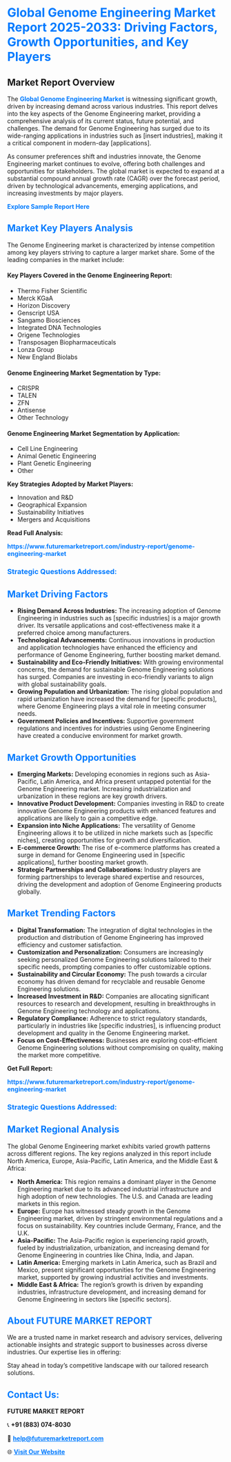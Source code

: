 <h1 style="color: #007BFF;">Global Genome Engineering Market Report 2025-2033: Driving Factors, Growth Opportunities, and Key Players</h1>

<section id="overview">
<h2>Market Report Overview</h2>
<p>The <a href="https://www.futuremarketreport.com/industry-report/genome-engineering-market" style="color: #007BFF; text-decoration: none;"><strong>Global Genome Engineering Market</strong></a> is witnessing significant growth, driven by increasing demand across various industries. This report delves into the key aspects of the Genome Engineering market, providing a comprehensive analysis of its current status, future potential, and challenges. The demand for Genome Engineering has surged due to its wide-ranging applications in industries such as [insert industries], making it a critical component in modern-day [applications].</p>
<p>As consumer preferences shift and industries innovate, the Genome Engineering market continues to evolve, offering both challenges and opportunities for stakeholders. The global market is expected to expand at a substantial compound annual growth rate (CAGR) over the forecast period, driven by technological advancements, emerging applications, and increasing investments by major players.</p>
</section>

<section id="overview">
<p><a href="https://www.futuremarketreport.com/request-sample/reportId=107981" style="color: #007BFF; text-decoration: none;"><strong>Explore Sample Report Here</strong></a></p>
</section>

<section id="key-players">
<h2 style="color: #007BFF;">Market Key Players Analysis</h2>
<p>The Genome Engineering market is characterized by intense competition among key players striving to capture a larger market share. Some of the leading companies in the market include:</p>
<h4>Key Players Covered in the Genome Engineering Report:</h4>
<ul><li>Thermo Fisher Scientific</li><li>Merck KGaA</li><li>Horizon Discovery</li><li>Genscript USA</li><li>Sangamo Biosciences</li><li>Integrated DNA Technologies</li><li>Origene Technologies</li><li>Transposagen Biopharmaceuticals</li><li>Lonza Group</li><li>New England Biolabs</li></ul>
<h4>Genome Engineering Market Segmentation by Type:</h4>
<ul><li>CRISPR</li><li>TALEN</li><li>ZFN</li><li>Antisense</li><li>Other Technology</li></ul>

<h4>Genome Engineering Market Segmentation by Application:</h4>
<ul><li>Cell Line Engineering</li><li>Animal Genetic Engineering</li><li>Plant Genetic Engineering</li><li>Other</li></ul>
<p><strong>Key Strategies Adopted by Market Players:</strong></p>
<ul>
<li>Innovation and R&D</li>
<li>Geographical Expansion</li>
<li>Sustainability Initiatives</li>
<li>Mergers and Acquisitions</li>
</ul>
</section>

<section>
<p><strong>Read Full Analysis: </strong></p><a href="https://www.futuremarketreport.com/industry-report/genome-engineering-market" style="color: #007BFF; text-decoration: none;"><strong>https://www.futuremarketreport.com/industry-report/genome-engineering-market</strong></a>
<h3 style="color: #007BFF;">Strategic Questions Addressed:</h3>
</section>

<section id="driving-factors">
<h2 style="color: #007BFF;">Market Driving Factors</h2>
<ul>
<li><strong>Rising Demand Across Industries:</strong> The increasing adoption of Genome Engineering in industries such as [specific industries] is a major growth driver. Its versatile applications and cost-effectiveness make it a preferred choice among manufacturers.</li>
<li><strong>Technological Advancements:</strong> Continuous innovations in production and application technologies have enhanced the efficiency and performance of Genome Engineering, further boosting market demand.</li>
<li><strong>Sustainability and Eco-Friendly Initiatives:</strong> With growing environmental concerns, the demand for sustainable Genome Engineering solutions has surged. Companies are investing in eco-friendly variants to align with global sustainability goals.</li>
<li><strong>Growing Population and Urbanization:</strong> The rising global population and rapid urbanization have increased the demand for [specific products], where Genome Engineering plays a vital role in meeting consumer needs.</li>
<li><strong>Government Policies and Incentives:</strong> Supportive government regulations and incentives for industries using Genome Engineering have created a conducive environment for market growth.</li>
</ul>
</section>

<section id="growth-opportunities">
<h2 style="color: #007BFF;">Market Growth Opportunities</h2>
<ul>
<li><strong>Emerging Markets:</strong> Developing economies in regions such as Asia-Pacific, Latin America, and Africa present untapped potential for the Genome Engineering market. Increasing industrialization and urbanization in these regions are key growth drivers.</li>
<li><strong>Innovative Product Development:</strong> Companies investing in R&D to create innovative Genome Engineering products with enhanced features and applications are likely to gain a competitive edge.</li>
<li><strong>Expansion into Niche Applications:</strong> The versatility of Genome Engineering allows it to be utilized in niche markets such as [specific niches], creating opportunities for growth and diversification.</li>
<li><strong>E-commerce Growth:</strong> The rise of e-commerce platforms has created a surge in demand for Genome Engineering used in [specific applications], further boosting market growth.</li>
<li><strong>Strategic Partnerships and Collaborations:</strong> Industry players are forming partnerships to leverage shared expertise and resources, driving the development and adoption of Genome Engineering products globally.</li>
</ul>
</section>

<section id="trending-factors">
<h2 style="color: #007BFF;">Market Trending Factors</h2>
<ul>
<li><strong>Digital Transformation:</strong> The integration of digital technologies in the production and distribution of Genome Engineering has improved efficiency and customer satisfaction.</li>
<li><strong>Customization and Personalization:</strong> Consumers are increasingly seeking personalized Genome Engineering solutions tailored to their specific needs, prompting companies to offer customizable options.</li>
<li><strong>Sustainability and Circular Economy:</strong> The push towards a circular economy has driven demand for recyclable and reusable Genome Engineering solutions.</li>
<li><strong>Increased Investment in R&D:</strong> Companies are allocating significant resources to research and development, resulting in breakthroughs in Genome Engineering technology and applications.</li>
<li><strong>Regulatory Compliance:</strong> Adherence to strict regulatory standards, particularly in industries like [specific industries], is influencing product development and quality in the Genome Engineering market.</li>
<li><strong>Focus on Cost-Effectiveness:</strong> Businesses are exploring cost-efficient Genome Engineering solutions without compromising on quality, making the market more competitive.</li>
</ul>
</section>

<section>
<p><strong>Get Full Report: </strong></p><a href="https://www.futuremarketreport.com/industry-report/genome-engineering-market" style="color: #007BFF; text-decoration: none;"><strong>https://www.futuremarketreport.com/industry-report/genome-engineering-market</strong></a>
<h3 style="color: #007BFF;">Strategic Questions Addressed:</h3>
</section>


<section id="regional-analysis">
<h2 style="color: #007BFF;">Market Regional Analysis</h2>
<p>The global Genome Engineering market exhibits varied growth patterns across different regions. The key regions analyzed in this report include North America, Europe, Asia-Pacific, Latin America, and the Middle East & Africa:</p>
<ul>
<li><strong>North America:</strong> This region remains a dominant player in the Genome Engineering market due to its advanced industrial infrastructure and high adoption of new technologies. The U.S. and Canada are leading markets in this region.</li>
<li><strong>Europe:</strong> Europe has witnessed steady growth in the Genome Engineering market, driven by stringent environmental regulations and a focus on sustainability. Key countries include Germany, France, and the U.K.</li>
<li><strong>Asia-Pacific:</strong> The Asia-Pacific region is experiencing rapid growth, fueled by industrialization, urbanization, and increasing demand for Genome Engineering in countries like China, India, and Japan.</li>
<li><strong>Latin America:</strong> Emerging markets in Latin America, such as Brazil and Mexico, present significant opportunities for the Genome Engineering market, supported by growing industrial activities and investments.</li>
<li><strong>Middle East & Africa:</strong> The region’s growth is driven by expanding industries, infrastructure development, and increasing demand for Genome Engineering in sectors like [specific sectors].</li>
</ul>
</section>

<footer>
<h2 style="color: #007BFF;">About FUTURE MARKET REPORT</h2>
<p>We are a trusted name in market research and advisory services, delivering actionable insights and strategic support to businesses across diverse industries. Our expertise lies in offering:</p>

<p>Stay ahead in today’s competitive landscape with our tailored research solutions.</p>

<h2 style="color: #007BFF;">Contact Us:</h2>
<p><strong>FUTURE MARKET REPORT</strong></p>
<p>📞 <strong>+91 (883) 074-8030</strong></p>
<p>📧 <strong><a href="mailto:help@futuremarketreport.com" style="color: #007BFF;">help@futuremarketreport.com</a></strong></p>
<p>🌐 <strong><a href="https://www.futuremarketreport.com/" style="color: #007BFF;">Visit Our Website</a></strong></p>
</footer>